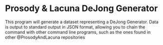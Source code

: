 # Prosody & Lacuna DeJong Generator

This program will generate a dataset representing a DeJong Generator.
Data is output to standard output in JSON format, allowing you to chain
the command with other command line programs, such as the ones found in
other @ProsodyAndLacuna repositories
